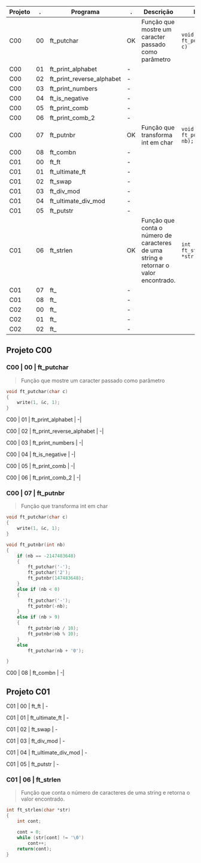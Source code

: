 

Projeto | . | Programa | . | Descrição | Escopo
-|- | - | - |- |-
C00 | 00 | ft_putchar | OK | Função que mostre um caracter passado como parâmetro | `void ft_putchar(char c)`
C00 | 01 | ft_print_alphabet | -|
C00 | 02 | ft_print_reverse_alphabet | -|
C00 | 03 | ft_print_numbers | -|
C00 | 04 | ft_is_negative | -|
C00 | 05 | ft_print_comb | -|
C00 | 06 | ft_print_comb_2 | -|
C00 | 07 | ft_putnbr | OK | Função que transforma int em char | `void ft_putnbr(int nb);`
C00 | 08 | ft_combn | -|
C01 | 00 | ft_ft | -|
C01 | 01 | ft_ultimate_ft | -|
C01 | 02 | ft_swap | -|
C01 | 03 | ft_div_mod | -|
C01 | 04 | ft_ultimate_div_mod | -|
C01 | 05 | ft_putstr | -|
C01 | 06 | ft_strlen | OK | Função que conta o número de caracteres de uma string e retornar o valor encontrado.| `int ft_strlen(char *str)`
C01 | 07 | ft_ | -|
C01 | 08 | ft_ | - |
C02 | 00 | ft_ | - |
C02 | 01 | ft_ | - |
C02 | 02 | ft_ | - |


## Projeto C00

### C00 | 00 | ft_putchar 

> Função que mostre um caracter passado como parâmetro

```c
void ft_putchar(char c)
{
    write(1, &c, 1);
}
```

C00 | 01 | ft_print_alphabet | -|

C00 | 02 | ft_print_reverse_alphabet | -|

C00 | 03 | ft_print_numbers | -|

C00 | 04 | ft_is_negative | -|

C00 | 05 | ft_print_comb | -|

C00 | 06 | ft_print_comb_2 | -|

### C00 | 07 | ft_putnbr

> Função que transforma int em char

```c
void ft_putchar(char c)
{
    write(1, &c, 1);
}

void ft_putnbr(int nb)
{
    if (nb == -2147483648)
    {
        ft_putchar('-');
        ft_putchar('2');
        ft_putnbr(147483648);
    }
    else if (nb < 0)
    {
        ft_putchar('-');
        ft_putnbr(-nb);    
    }
    else if (nb > 9)
    {
        ft_putnbr(nb / 10);
        ft_putnbr(nb % 10);  
    }
    else 
        ft_putchar(nb + '0');

}
```
C00 | 08 | ft_combn | -|

## Projeto C01 

C01 | 00 | ft_ft | -

C01 | 01 | ft_ultimate_ft | -

C01 | 02 | ft_swap | -

C01 | 03 | ft_div_mod | -

C01 | 04 | ft_ultimate_div_mod | -

C01 | 05 | ft_putstr | -

### C01 | 06 | ft_strlen 

> Função que conta o número de caracteres de uma string e retorna o valor encontrado.

```c
int ft_strlen(char *str)
{
    int cont;

    cont = 0;
    while (str[cont] != '\0')
        cont++;
    return(cont);
}
```